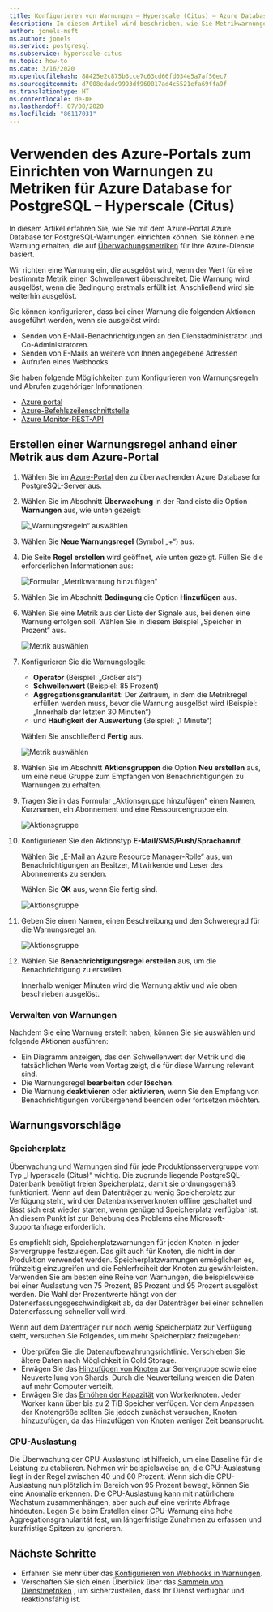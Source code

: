 ```yaml
---
title: Konfigurieren von Warnungen – Hyperscale (Citus) – Azure Database for PostgreSQL
description: In diesem Artikel wird beschrieben, wie Sie Metrikwarnungen für Azure Database for PostgreSQL – Hyperscale (Citus) konfigurieren und auf diese zugreifen.
author: jonels-msft
ms.author: jonels
ms.service: postgresql
ms.subservice: hyperscale-citus
ms.topic: how-to
ms.date: 3/16/2020
ms.openlocfilehash: 88425e2c875b3cce7c63cd66fd034e5a7af56ec7
ms.sourcegitcommit: d7008edadc9993df960817ad4c5521efa69ffa9f
ms.translationtype: HT
ms.contentlocale: de-DE
ms.lasthandoff: 07/08/2020
ms.locfileid: "86117031"
---
```

# <a name="use-the-azure-portal-to-set-up-alerts-on-metrics-for-azure-database-for-postgresql---hyperscale-citus"></a>Verwenden des Azure-Portals zum Einrichten von Warnungen zu Metriken für Azure Database for PostgreSQL – Hyperscale (Citus)

In diesem Artikel erfahren Sie, wie Sie mit dem Azure-Portal Azure Database for PostgreSQL-Warnungen einrichten können. Sie können eine Warnung erhalten, die auf [Überwachungsmetriken](concepts-hyperscale-monitoring.md) für Ihre Azure-Dienste basiert.

Wir richten eine Warnung ein, die ausgelöst wird, wenn der Wert für eine bestimmte Metrik einen Schwellenwert überschreitet. Die Warnung wird ausgelöst, wenn die Bedingung erstmals erfüllt ist. Anschließend wird sie weiterhin ausgelöst.

Sie können konfigurieren, dass bei einer Warnung die folgenden Aktionen ausgeführt werden, wenn sie ausgelöst wird:
* Senden von E-Mail-Benachrichtigungen an den Dienstadministrator und Co-Administratoren.
* Senden von E-Mails an weitere von Ihnen angegebene Adressen
* Aufrufen eines Webhooks

Sie haben folgende Möglichkeiten zum Konfigurieren von Warnungsregeln und Abrufen zugehöriger Informationen:
* [Azure portal](../azure-monitor/platform/alerts-metric.md#create-with-azure-portal)
* [Azure-Befehlszeilenschnittstelle](../azure-monitor/platform/alerts-metric.md#with-azure-cli)
* [Azure Monitor-REST-API](https://docs.microsoft.com/rest/api/monitor/metricalerts)

## <a name="create-an-alert-rule-on-a-metric-from-the-azure-portal"></a>Erstellen einer Warnungsregel anhand einer Metrik aus dem Azure-Portal
1. Wählen Sie im [Azure-Portal](https://portal.azure.com/) den zu überwachenden Azure Database for PostgreSQL-Server aus.

2. Wählen Sie im Abschnitt **Überwachung** in der Randleiste die Option **Warnungen** aus, wie unten gezeigt:

   ![„Warnungsregeln“ auswählen](./media/howto-hyperscale-alert-on-metric/2-alert-rules.png)

3. Wählen Sie **Neue Warnungsregel** (Symbol „+“) aus.

4. Die Seite **Regel erstellen** wird geöffnet, wie unten gezeigt. Füllen Sie die erforderlichen Informationen aus:

   ![Formular „Metrikwarnung hinzufügen“](./media/howto-hyperscale-alert-on-metric/4-add-rule-form.png)

5. Wählen Sie im Abschnitt **Bedingung** die Option **Hinzufügen** aus.

6. Wählen Sie eine Metrik aus der Liste der Signale aus, bei denen eine Warnung erfolgen soll. Wählen Sie in diesem Beispiel „Speicher in Prozent“ aus.
   
   ![Metrik auswählen](./media/howto-hyperscale-alert-on-metric/6-configure-signal-logic.png)

7. Konfigurieren Sie die Warnungslogik:

    * **Operator** (Beispiel: „Größer als“)
    * **Schwellenwert** (Beispiel: 85 Prozent)
    * **Aggregationsgranularität**: Der Zeitraum, in dem die Metrikregel erfüllen werden muss, bevor die Warnung ausgelöst wird (Beispiel: „Innerhalb der letzten 30 Minuten“)
    * und **Häufigkeit der Auswertung** (Beispiel: „1 Minute“)
   
   Wählen Sie anschließend **Fertig** aus.

   ![Metrik auswählen](./media/howto-hyperscale-alert-on-metric/7-set-threshold-time.png)

8. Wählen Sie im Abschnitt **Aktionsgruppen** die Option **Neu erstellen** aus, um eine neue Gruppe zum Empfangen von Benachrichtigungen zu Warnungen zu erhalten.

9. Tragen Sie in das Formular „Aktionsgruppe hinzufügen“ einen Namen, Kurznamen, ein Abonnement und eine Ressourcengruppe ein.

    ![Aktionsgruppe](./media/howto-hyperscale-alert-on-metric/9-add-action-group.png)

10. Konfigurieren Sie den Aktionstyp **E-Mail/SMS/Push/Sprachanruf**.
    
    Wählen Sie „E-Mail an Azure Resource Manager-Rolle“ aus, um Benachrichtigungen an Besitzer, Mitwirkende und Leser des Abonnements zu senden.
   
    Wählen Sie **OK** aus, wenn Sie fertig sind.

    ![Aktionsgruppe](./media/howto-hyperscale-alert-on-metric/10-action-group-type.png)

11. Geben Sie einen Namen, einen Beschreibung und den Schweregrad für die Warnungsregel an.

    ![Aktionsgruppe](./media/howto-hyperscale-alert-on-metric/11-name-description-severity.png) 

12. Wählen Sie **Benachrichtigungsregel erstellen** aus, um die Benachrichtigung zu erstellen.

    Innerhalb weniger Minuten wird die Warnung aktiv und wie oben beschrieben ausgelöst.

### <a name="managing-alerts"></a>Verwalten von Warnungen

Nachdem Sie eine Warnung erstellt haben, können Sie sie auswählen und folgende Aktionen ausführen:

* Ein Diagramm anzeigen, das den Schwellenwert der Metrik und die tatsächlichen Werte vom Vortag zeigt, die für diese Warnung relevant sind.
* Die Warnungsregel **bearbeiten** oder **löschen**.
* Die Warnung **deaktivieren** oder **aktivieren**, wenn Sie den Empfang von Benachrichtigungen vorübergehend beenden oder fortsetzen möchten.

## <a name="suggested-alerts"></a>Warnungsvorschläge

### <a name="disk-space"></a>Speicherplatz

Überwachung und Warnungen sind für jede Produktionsservergruppe vom Typ „Hyperscale (Citus)“ wichtig. Die zugrunde liegende PostgreSQL-Datenbank benötigt freien Speicherplatz, damit sie ordnungsgemäß funktioniert. Wenn auf dem Datenträger zu wenig Speicherplatz zur Verfügung steht, wird der Datenbankserverknoten offline geschaltet und lässt sich erst wieder starten, wenn genügend Speicherplatz verfügbar ist. An diesem Punkt ist zur Behebung des Problems eine Microsoft-Supportanfrage erforderlich.

Es empfiehlt sich, Speicherplatzwarnungen für jeden Knoten in jeder Servergruppe festzulegen. Das gilt auch für Knoten, die nicht in der Produktion verwendet werden. Speicherplatzwarnungen ermöglichen es, frühzeitig einzugreifen und die Fehlerfreiheit der Knoten zu gewährleisten. Verwenden Sie am besten eine Reihe von Warnungen, die beispielsweise bei einer Auslastung von 75 Prozent, 85 Prozent und 95 Prozent ausgelöst werden. Die Wahl der Prozentwerte hängt von der Datenerfassungsgeschwindigkeit ab, da der Datenträger bei einer schnellen Datenerfassung schneller voll wird.

Wenn auf dem Datenträger nur noch wenig Speicherplatz zur Verfügung steht, versuchen Sie Folgendes, um mehr Speicherplatz freizugeben:

* Überprüfen Sie die Datenaufbewahrungsrichtlinie. Verschieben Sie ältere Daten nach Möglichkeit in Cold Storage.
* Erwägen Sie das [Hinzufügen von Knoten](howto-hyperscale-scaling.md#add-worker-nodes) zur Servergruppe sowie eine Neuverteilung von Shards. Durch die Neuverteilung werden die Daten auf mehr Computer verteilt.
* Erwägen Sie das [Erhöhen der Kapazität](howto-hyperscale-scaling.md#increase-or-decrease-vcores-on-nodes) von Workerknoten. Jeder Worker kann über bis zu 2 TiB Speicher verfügen. Vor dem Anpassen der Knotengröße sollten Sie jedoch zunächst versuchen, Knoten hinzuzufügen, da das Hinzufügen von Knoten weniger Zeit beansprucht.

### <a name="cpu-usage"></a>CPU-Auslastung

Die Überwachung der CPU-Auslastung ist hilfreich, um eine Baseline für die Leistung zu etablieren. Nehmen wir beispielsweise an, die CPU-Auslastung liegt in der Regel zwischen 40 und 60 Prozent. Wenn sich die CPU-Auslastung nun plötzlich im Bereich von 95 Prozent bewegt, können Sie eine Anomalie erkennen. Die CPU-Auslastung kann mit natürlichem Wachstum zusammenhängen, aber auch auf eine verirrte Abfrage hindeuten. Legen Sie beim Erstellen einer CPU-Warnung eine hohe Aggregationsgranularität fest, um längerfristige Zunahmen zu erfassen und kurzfristige Spitzen zu ignorieren.

## <a name="next-steps"></a>Nächste Schritte
* Erfahren Sie mehr über das [Konfigurieren von Webhooks in Warnungen](../azure-monitor/platform/alerts-webhooks.md).
* Verschaffen Sie sich einen Überblick über das [Sammeln von Dienstmetriken](../monitoring-and-diagnostics/insights-how-to-customize-monitoring.md) , um sicherzustellen, dass Ihr Dienst verfügbar und reaktionsfähig ist.
